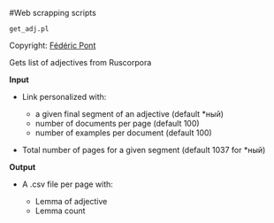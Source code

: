 #Web scrapping scripts

`get_adj.pl` 

Copyright: [Fédéric Pont](https://github.com/FredPont)

Gets list of adjectives from Ruscorpora

**Input**

- Link personalized with:

    - a given final segment of an adjective (default \*ный)
    - number of documents per page (default 100)
    - number of examples per document (default 100)

- Total number of pages for a given segment (default 1037 for \*ный)

**Output**

- A .csv file per page with: 

    - Lemma of adjective
    - Lemma count

